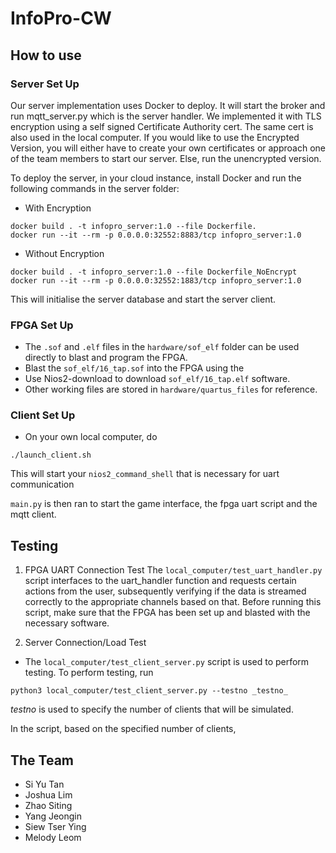 # InfoPro-CW

## How to use
### Server Set Up

Our server implementation uses Docker to deploy. It will start the broker and run mqtt_server.py which is the server handler. We implemented it with TLS encryption using a self signed Certificate Authority cert. The same cert is also used in the local computer. If you would like to use the Encrypted Version, you will either have to create your own certificates or approach one of the team members to start our server. Else, run the unencrypted version.

To deploy the server, in your cloud instance, install Docker and run the following commands in the server folder:
- With Encryption
```
docker build . -t infopro_server:1.0 --file Dockerfile.
docker run --it --rm -p 0.0.0.0:32552:8883/tcp infopro_server:1.0
```
- Without Encryption
```
docker build . -t infopro_server:1.0 --file Dockerfile_NoEncrypt
docker run --it --rm -p 0.0.0.0:32552:1883/tcp infopro_server:1.0 
```
This will initialise the server database and start the server client. 

### FPGA Set Up
- The ```.sof``` and ```.elf``` files in the ```hardware/sof_elf``` folder can be used directly to blast and program the FPGA. 
- Blast the ```sof_elf/16_tap.sof``` into the FPGA using the 
- Use Nios2-download to download ```sof_elf/16_tap.elf``` software.
- Other working files are stored in ```hardware/quartus_files``` for reference.

### Client Set Up

- On your own local computer, do 

```
./launch_client.sh
```

This will start your ```nios2_command_shell``` that is necessary for uart communication

```main.py``` is then ran to start the game interface, the fpga uart script and the mqtt client.


## Testing
1. FPGA UART Connection Test
The ```local_computer/test_uart_handler.py``` script interfaces to the uart_handler function and requests certain actions from the user, subsequently verifying if the data is streamed correctly to the appropriate channels based on that. 
Before running this script, make sure that the FPGA has been set up and blasted with the necessary software.

2. Server Connection/Load Test
- The ```local_computer/test_client_server.py``` script is used to perform testing. To perform testing, run 
```
python3 local_computer/test_client_server.py --testno _testno_
```

_testno_ is used to specify the number of clients that will be simulated. 

In the script, based on the specified number of clients, 

## The Team
- Si Yu Tan
- Joshua Lim
- Zhao Siting
- Yang Jeongin 
- Siew Tser Ying
- Melody Leom

